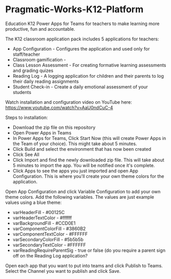 # Pragmatic-Works-K12-Platform
Education K12 Power Apps for Teams for teachers to make learning more productive, fun and accountable. 

The K12 classroom application pack includes 5 applications for teachers:
* App Configuration - Configures the application and used only for staff/teacher
* Classroom gamification - 
* Class Lesson Assessment - For creating formative learning assessments and grading quizes
* Reading Log - A logging application for children and their parents to log their daily reading assignments
* Student Check-in - Create a daily emotional assessment of your students

Watch installation and configuration video on YouTube here: https://www.youtube.com/watch?v=AaU0ndCuC-4

Steps to installation:
* Download the zip file on this repository
* Open Power Apps in Teams 
* In Power Apps for Teams, Click Start Now (this will create Power Apps in the Team of your choice). This might take about 5 minutes.
* Click Build and select the environment that has now been created
* Click See All
* Click Import and find the newly downloaded zip file. This will take about 5 minutes to import the app. You will be notified once it's complete.
* Click Apps to see the apps you just imported and open App Configuration. This is where you'll create your own theme colors for the application.

Open App Configuration and click Variable Configuration to add your own theme colors. Add the following variables. The values are just example values using a blue theme:
* varHeaderFill - #00125C
* varHeaderTextColor - #ffffff
* varBackgroundFill - #CCD0E1
* varComponentColorFill - #3860B2
* varComponentTextColor - #FFFFFF
* varSecondaryColorFill - #5b5b5b
* varSecondaryTextColor - #FFFFFF
* varReadingRequireParentSig - true or false (do you require a parent sign off on the Reading Log application?

Open each app that you want to put into teams and click Publish to Teams. Select the Channel you want to publish and click Save.
